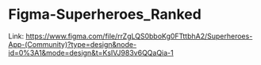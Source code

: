 # Figma-Superheroes_Ranked
Link: https://www.figma.com/file/rrZgLQS0bboKg0FTttbhA2/Superheroes-App-(Community)?type=design&node-id=0%3A1&mode=design&t=KsIVJ983v6QQaQia-1
